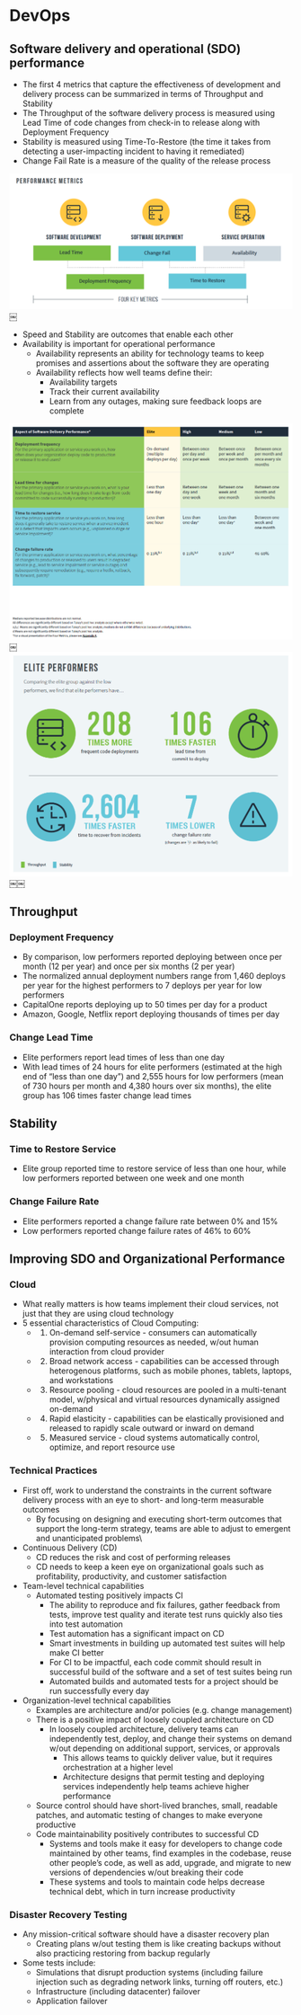 # DevOps

## Software delivery and operational (SDO) performance

* The first 4 metrics that capture the effectiveness of development and delivery process can be summarized in terms of Throughput and Stability
* The Throughput of the software delivery process is measured using Lead Time of code changes from check-in to release along with Deployment Frequency
* Stability is measured using Time-To-Restore (the time it takes from detecting a user-impacting incident to having it remediated)
* Change Fail Rate is a measure of the quality of the release process

![DevOps Performance Metrics](./images/devOps-performanceMetrics.png)￼

* Speed and Stability are outcomes that enable each other
* Availability is important for operational performance
  * Availability represents an ability for technology teams to keep promises and assertions about the software they are operating
  * Availability reflects how well teams define their:
    * Availability targets
    * Track their current availability
    * Learn from any outages, making sure feedback loops are complete

![DevOps Delivery Performance](./images/devOps-deliveryPerformance.png)￼
![DevOps Elite Status](./images/devOps-eliteStatus.png)￼￼

## Throughput

### Deployment Frequency

* By comparison, low performers reported deploying between once per month (12 per year) and once per six months (2 per year)
* The normalized annual deployment numbers range from 1,460 deploys per year for the highest performers to 7 deploys per year for low performers
* CapitalOne reports deploying up to 50 times per day for a product
* Amazon, Google, Netflix report deploying thousands of times per day

### Change Lead Time

* Elite performers report lead times of less than one day
* With lead times of 24 hours for elite performers (estimated at the high end of “less than one day”) and 2,555 hours for low performers (mean of 730 hours per month and 4,380 hours over six months), the elite group has 106 times faster change lead times

## Stability

### Time to Restore Service

* Elite group reported time to restore service of less than one hour, while low performers reported between one week and one month

### Change Failure Rate

* Elite performers reported a change failure rate between 0% and 15%
* Low performers reported change failure rates of 46% to 60%

## Improving SDO and Organizational Performance

### Cloud

* What really matters is how teams implement their cloud services, not just that they are using cloud technology
* 5 essential characteristics of Cloud Computing:
  * 1) On-demand self-service - consumers can automatically provision computing resources as needed, w/out human interaction from cloud provider
  * 2) Broad network access - capabilities can be accessed through heterogenous platforms, such as mobile phones, tablets, laptops, and workstations
  * 3) Resource pooling - cloud resources are pooled in a multi-tenant model, w/physical and virtual resources dynamically assigned on-demand
  * 4) Rapid elasticity - capabilities can be elastically provisioned and released to rapidly scale outward or inward on demand
  * 5) Measured service - cloud systems automatically control, optimize, and report resource use

### Technical Practices

* First off, work to understand the constraints in the current software delivery process with an eye to short- and long-term measurable outcomes
  * By focusing on designing and executing short-term outcomes that support the long-term strategy, teams are able to adjust to emergent and unanticipated problems\
* Continuous Delivery (CD)
  * CD reduces the risk and cost of performing releases
  * CD needs to keep a keen eye on organizational goals such as profitability, productivity, and customer satisfaction
* Team-level technical capabilities
  * Automated testing positively impacts CI
    * The ability to reproduce and fix failures, gather feedback from tests, improve test quality and iterate test runs quickly also ties into test automation
    * Test automation has a significant impact on CD
    * Smart investments in building up automated test suites will help make CI better
    * For CI to be impactful, each code commit should result in successful build of the software and a set of test suites being run
    * Automated builds and automated tests for a project should be run successfully every day
* Organization-level technical capabilities
  * Examples are architecture and/or policies (e.g. change management)
  * There is a positive impact of loosely coupled architecture on CD
    * In loosely coupled architecture, delivery teams can independently test, deploy, and change their systems on demand w/out depending on additional support, services, or approvals
      * This allows teams to quickly deliver value, but it requires orchestration at a higher level
      * Architecture designs that permit testing and deploying services independently help teams achieve higher performance
  * Source control should have short-lived branches, small, readable patches, and automatic testing of changes to make everyone productive
  * Code maintainability positively contributes to successful CD
    * Systems and tools make it easy for developers to change code maintained by other teams, find examples in the codebase, reuse other people’s code, as well as add, upgrade, and migrate to new versions of dependencies w/out breaking their code
    * These systems and tools to maintain code helps decrease technical debt, which in turn increase productivity

### Disaster Recovery Testing

* Any mission-critical software should have a disaster recovery plan
  * Creating plans w/out testing them is like creating backups without also practicing restoring from backup regularly
* Some tests include:
  * Simulations that disrupt production systems (including failure injection such as degrading network links, turning off routers, etc.)
  * Infrastructure (including datacenter) failover
  * Application failover
